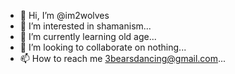 - 👋 Hi, I’m @im2wolves
- 👀 I’m interested in shamanism...
- 🌱 I’m currently learning old age...
- 💞️ I’m looking to collaborate on nothing...
- 📫 How to reach me 3bearsdancing@gmail.com...

<!more---
im2wolves/im2wolves is a ✨ special ✨ repository because its `README.md` (this file) appears on your GitHub profile.
You can click the Preview link to take a look at your changes.
---hello>
